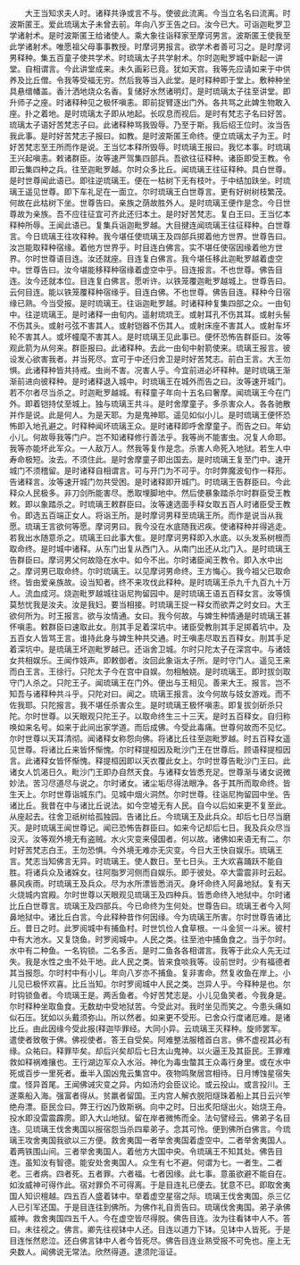 <!-- { "loadSidebar": true } -->
　　大王当知求夫人时。诸释共诤或言不与。使彼此流离。今当立名名曰流离。时波斯匿王。爱此琉璃太子未曾去前。年向八岁王告之曰。汝今已大。可诣迦毗罗卫学诸射术。是时波斯匿王给诸使人。乘大象往诣释家至摩诃男言。波斯匿王使我至此学诸射术。唯愿祖父母事事教授。时摩诃男报言。欲学术者善可习之。是时摩诃男释种。集五百童子使共学术。时琉璃太子共学射术。尔时迦毗罗城中新起一讲堂。自相谓言。今此讲堂成来。未久画彩已竟。犹如天宫。我等先应请如来于中供养及比丘僧。令我等受福无穷。然后我等当入此堂。是时释种即于堂上。敷种种坐具悬缯幡盖。香汁洒地烧众名香。复储好水然诸明灯。是时琉璃太子往至讲堂。即升师子之座。时诸释种见之极怀嗔恚。即前捉臂逐出门外。各共骂之此婢生物敢入座。扑之着地。是时琉璃太子即从地起。长叹息而视后。是时有梵志子名曰好苦。琉璃太子语好苦梵志子曰。此诸释种骂我毁辱。乃至于斯。我后绍王位时。汝当告我此事。是时好苦梵志子报曰。如教。是时波斯匿王命终。便立琉璃太子为王。时好苦梵志至王所而作是说。王当忆本释所毁辱。时琉璃王报曰。我忆本事。时琉璃王兴起嗔恚。敕诸群臣。汝等速严驾集四部兵。吾欲往征释种。诸臣即受王教。令即云集四种之兵。往至迦毗罗越。尔时众多比丘。闻琉璃王往征释种。具白世尊。是时世尊闻此语已。即往逆琉璃王。便在一枯树下无有枝叶。于中结加趺坐。时琉璃王遥见世尊。即下车礼足在一面立。尔时琉璃王白世尊言。更有好树树枝繁茂。何故在此枯树下坐。世尊告曰。亲族之荫故胜外人。是时琉璃王便作是念。今日世尊故为亲族。吾不应往征宜可齐此还归本土。是时好苦梵志。复白王曰。王当忆本释种所辱。王闻此语已。复集兵诣迦毗罗越。大目揵连闻琉璃王往征释种。白世尊言。今日琉璃王往攻释种。我今堪任使琉璃王及四部兵掷着他方世界。世尊告曰。汝岂能取释种宿缘。着他方世界乎。时目连白佛言。实不堪任使宿因缘着他方世界。尔时世尊语目连。汝还就座。目连复白佛言。我今堪任移此迦毗罗越着虚空中。世尊告曰。汝今堪能移释种宿缘着虚空中乎。目连报言。不也世尊。佛告目连。汝今还就本位。目连复白佛言。愿听许。以铁笼覆迦毗罗越城上。世尊告曰。云何目连。能以铁笼覆释种宿缘乎。目连白佛。不也世尊。佛告目连。释种今日宿缘已熟。今当受报。是时琉璃王。往诣迦毗罗越。时诸释种复集四部之众。一由旬中。往逆琉璃王。是时诸释一由旬内。遥射琉琉王。或射耳孔不伤其耳。或射头髻不伤其头。或射弓弦不害其人。或射铠器不伤其人。或射床座不害其人。或射车坏轮不害其人。或坏幢麾不害其人。是时琉璃王见此事已。便怀恐怖告群臣曰。汝等观此箭为从何来。群臣报曰。此诸释种。去此一由旬中射箭使来。琉璃王报言。彼设发心欲害我者。并当死尽。宜可于中还归舍卫是时好苦梵志。前白王言。大王勿惧。此诸释种皆共持戒。虫尚不害。况害人乎。今宜前进必坏释种。是时琉璃王渐渐前进向彼释种。是时诸释退入城中。时琉璃王在城外而告之曰。汝等速开城门。若不尔者尽当杀之。时迦毗罗越城。有释童子年向十五名曰奢摩。闻琉璃王今在门外。即着铠持仗至城上。独与琉璃王共斗。是时舍摩童子。多杀害众人。各各驰散并作是说。此是何人。为是天耶。为是鬼神耶。遥见如似小儿。是时琉璃王便怀恐怖即入地孔避之。时释种闻坏琉璃王众。是时诸释即呼舍摩童子。而告之曰。年幼小儿。何故辱我等门户。岂不知诸释修行善法乎。我等尚不能害虫。况复人命耶。我等亦能坏此军众。一人敌万人。然我等复作是念。杀害人命死入地狱。若生人中寿命极短。汝去。不须住此。是时舍摩童子即出国去。是时琉璃王复至门中。速开城门不须稽留。是时诸释自相谓言。可与开门为不可乎。尔时弊魔波旬作一释形。告诸释言。汝等速开城门勿共受困。是时诸释即开城门。时琉璃王告群臣曰。今此释众人民极多。非刀剑所能害尽。悉取埋脚地中。然后使暴象踏杀尔时群臣受王教敕。即以象踏杀之。时琉璃王敕群臣曰。汝等速选面手释女取五百人时诸臣受王教令。即选五百端正女人。将诣王所。是时摩诃男释至琉璃王所。而作是说当从我愿。琉璃王言欲何等愿。摩诃男曰。我今没在水底随我迟疾。使诸释种并得逃走。若我出水随意杀之。琉璃王曰此事大隹。是时摩诃男释即入水底。以头发系树根而取命终。是时城中诸释。从东门出复从西门入。从南门出还从北门入。是时琉璃王告群臣曰。摩诃男父何故隐在水中。如今不出。尔时诸臣闻王教令。即入水中出之。摩诃男已取命终。尔时琉璃王。以见摩诃男命终。王方悔心。我今祖父已取命终。皆由爱亲族故。设当知者。终不来攻伐此释种。是时琉璃王杀九千九百九十万人。流血成河。烧迦毗罗越城往诣尼拘留园中。是时琉璃王语五百释女言。汝等慎莫愁忧我是汝夫。汝是我妇。要当相接。时琉璃王捉一释女而欲弄之时女曰。大王欲何所为。时王报言。欲与汝情通。女曰。我今何故。与婢生种情通是时琉璃王甚怀嗔恚。敕群臣曰速取此女。刖其手足着深坑中。诸臣受教刖其手足掷着坑中。及五百女人皆骂王言。谁持此身与婢生种共交通。时王嗔恚尽取五百释女。刖其手足着深坑中。是琉璃王坏迦毗罗越已。还诣舍卫城。尔时只陀太子在深宫中。与诸妓女共相娱乐。王闻作妓声。即敕御者。汝回此象诣太子所。是时守门人。遥见王来而白王言。王徐行。只陀太子今在宫中自娱。勿相触娆。是时琉璃王。即时拔剑取守门人杀之。只陀王子。闻琉璃王在门外。便出与王相见。善来大王。报言。岂不知吾与诸释种共斗乎。只陀对曰。闻之。琉璃王报言。汝今何故与妓女游戏。而不佐我耶。只陀报言。我不堪任杀害众生。是时琉璃王极怀嗔恚。即复拔剑斫杀只陀。尔时世尊。以天眼观只陀王子。以取命终生三十三天。是时五百释女。自归称唤如来名号。如来于此间出家学道。而后成佛。今受此毒痛。世尊何故而不见忆。尔时世尊以天耳清彻。闻诸释女称怨向佛。将诸比丘往至迦毗罗越。时五百释女遥见世尊。将诸比丘来皆怀惭愧。尔时释提桓因及毗沙门王在世尊后。顾语释提桓因言。此诸释女皆怀惭愧。释提桓因即以天衣覆此女上。尔时世尊告毗沙门王曰。此诸女人饥渴日久。毗沙门王即办自然天食。与诸释女皆悉充足。世尊渐与诸女说微妙法。苦习尽道尽与说之。尔时诸女。诸尘垢尽得法眼净。各于其所而取命终。皆生天上。尔时世尊诣城东门。见城中烟火洞然。尔时世尊。往诣尼拘留园中坐。告诸比丘。我昔在中与诸比丘说法。如今空墟无有人民。自今以后如来更不复至此。从座起去。往舍卫祇树给孤独园。告诸比丘。今琉璃王及此兵众。却后七日尽当磨灭。是时琉璃王闻世尊记。闻已恐怖告群臣曰。如来今记却后七日。我及兵众尽当没灭。汝等观外境无有盗贼。水火灾变来侵国者。何以故。诸佛如来语无有二。尔时好苦梵志白王。王勿恐惧。今外境无难亦无灾变。今日大王快自娱乐。琉璃王言。梵志当知佛言无异。时琉璃王。使人数日。至七日头。王大欢喜踊跃不能自胜。将诸兵众及诸婇女。往阿脂罗河侧而自娱乐。即于彼处。卒大雷震非时云起。暴风疾雨。时琉璃王及兵众。尽为水所漂皆悉消灭。身坏命终入阿鼻地狱。复有天火烧城内宫殿。尔时世尊以天眼观见琉璃王及四种兵。皆悉命终入地狱中。尔时诸比丘白世尊言。琉璃王及四部兵。今已命终为生何处。世尊告曰。琉璃王者今入阿鼻地狱中。诸比丘白言。今此释种昔作何因缘。今为琉璃王所害。尔时世尊告诸比丘。昔日之时。此罗阅城中有捕鱼村。时世饥俭人食草根。一斗金贸一斗米。彼村中有大池水。又复饶鱼。时罗阅城中。人民之类。往至池中捕鱼食之。当于尔时。水中有二种鱼。一名钩锁。二名多舌。是时二鱼各各相谓言。我等于此众人先无过失。我是水性之虫不处干地。此人民之类。皆来食啖我等。设前世时。少有福德者其当报怨。尔时村中有小儿。年向八岁亦不捕鱼。复非害命。然复收鱼在岸上。小儿见已极怀欢喜。比丘当知。尔时罗阅城中人民之类。岂异人乎。今释种是也。尔时钩锁鱼者。今琉璃王是。两舌鱼者。今好苦梵志是。小儿见鱼笑者。今我身是。尔时释种坐取鱼食。无数劫中受地狱苦。今受此对。我时坐见而笑之。今患头痛如似石压。犹如以头戴须弥山。所以然者。如来更不受形。已舍众行度诸厄难。是诸比丘。由此因缘今受此报(释迦毕罪经。大同小异。云琉璃王灭释种。旋师罢军。遣使者致敬于佛。佛视使者。答王自受矣。阿难整法服稽首白言。佛不虚视其必有缘。众祐曰。释罪毕矣。却后兴矣却后七日太山鬼神。以火逼王及其臣民。王罪难救如释祸难攘也。王行湖边军众入水浴。神化为毒虫螫其王众毒行身里。或在水中死或百步一里死者。垂半入国凶鬼云集宫中。夜物鸣聚居宫相待。日月博蚀星宿失度。怪异首尾。王闻佛诫灾变之异。内如汤灼会臣议论。或云投山。或言投川。王遂乘船入海。强富者得从。贫羸者留国。王内宫人解衣脱阳燧珠着船上其日云兴笮绝舟漂。臣民佥曰。弊王行凶乃致斯祸。向中之时。日出炙阳燧出火。始烧王舟。投水即没雷震霹雳。即入大山地狱。留在岸者微怖而全。法句譬经云。佛弟子名目连。见琉璃王伐舍夷国以报宿怨当杀四辈弟子。念其可怜。便到佛所白佛言。今琉璃王攻舍夷国我欲以三方便。救舍夷国一者举舍夷国着虚空中。二者举舍夷国人。着两铁围山间。三者举舍夷国人。着他方大国中央。令琉璃王不知其处。佛告目连。虽知汝有智德。能安处舍夷国人。众生有七不避。何谓为七。一者生。二者老。三者病。四者死。五者罪。六者福。七者因缘。此七事。意虽欲避不能自在。如汝威神可得作此。宿对罪负不可得离。于是目连礼已便去。犹意不已。即取舍夷国人知识檀越。四五百人盛着钵中。举着虚空星宿之际。琉璃王伐舍夷国。杀三亿人已引军还国。于是目连往到佛所。为佛作礼自贡告曰。琉璃伐舍夷国。弟子承佛威神。救舍夷国四五千人。今在虚空皆尽得脱。佛告目连。汝为往看钵中人不。答曰。未往视之。佛言。卿先往视钵中人还。目连以道力下钵。见钵中人皆死。于是目连怅然悲泣。还白佛言钵中人者今皆死尽。佛告目连业熟受报不可免也。座上无央数人。闻佛说无常法。欣然得道。逮须陀洹证。

